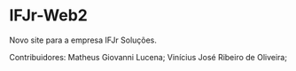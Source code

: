 # IFJr-Web2
Novo site para a empresa IFJr Soluções.

Contribuidores:
Matheus Giovanni Lucena;
Vinícius José Ribeiro de Oliveira;
